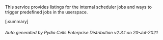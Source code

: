 






This service provides listings for the internal scheduler jobs and ways to trigger predefined jobs in the userspace.

[:summary]

###### Auto generated by Pydio Cells Enterprise Distribution v2.3.1 on 20-Jul-2021
